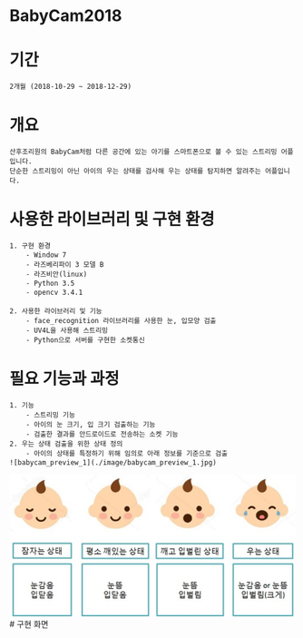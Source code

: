# BabyCam2018

# 기간
    2개월 (2018-10-29 ~ 2018-12-29)
    
    
    
# 개요
    산후조리원의 BabyCam처럼 다른 공간에 있는 아기를 스마트폰으로 볼 수 있는 스트리밍 어플입니다.
    단순한 스트리밍이 아닌 아이의 우는 상태를 검사해 우는 상태를 탐지하면 알려주는 어플입니다.
    
    
# 사용한 라이브러리 및 구현 환경
    1. 구현 환경
        - Window 7
        - 라즈베리파이 3 모델 B
        - 라즈비안(linux)
        - Python 3.5
        - opencv 3.4.1
        
    2. 사용한 라이브러리 및 기능
        - face_recognition 라이브러리를 사용한 눈, 입모양 검출
        - UV4L을 사용해 스트리밍
        - Python으로 서버를 구현한 소켓통신

# 필요 기능과 과정
    1. 기능
        - 스트리밍 기능
        - 아이의 눈 크기, 입 크기 검출하는 기능
        - 검출한 결과를 안드로이드로 전송하는 소켓 기능
    2. 우는 상태 검출을 위한 상태 정의
        - 아이의 상태를 특정하기 위해 임의로 아래 정보를 기준으로 검출
    ![babycam_preview_1](./image/babycam_preview_1.jpg)
<div align="center">
    <img src="./image/babycam_preview_1.jpg", width="600">
</div>
# 구현 화면
